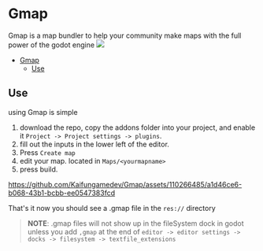 # Gmap
Gmap is a map bundler to help your community make maps with the full power of the godot engine 
![](https://raw.githubusercontent.com/Kaifungamedev/Gmap/main/icon.svg)
- [Gmap](#gmap)
  - [Use](#use)

## Use 
using Gmap is simple 
 1. download the repo, copy the addons folder into your project, and enable it `Project -> Project settings -> plugins`.  
 2. fill out the inputs in the lower left of the editor.
 3. Press `Create map`
 4. edit your map. located in `Maps/<yourmapname>`
 5. press build. 
    

https://github.com/Kaifungamedev/Gmap/assets/110266485/a1d46ce6-b068-43b1-bcbb-ee0547383fcd


That's it now you should see a .gmap file in the `res://` directory  
> **NOTE**:
> .gmap files will not show up in the fileSystem dock in godot unless you add `,gmap` at the end of `editor -> editor settings -> docks -> filesystem -> textfile_extensions`

